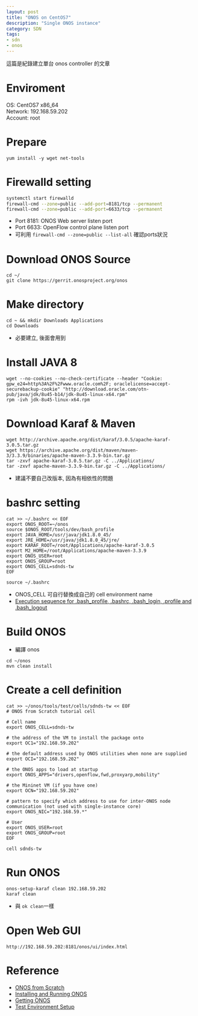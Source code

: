 ```yaml
---
layout: post
title: "ONOS on CentOS7"
description: "Single ONOS instance"
category: SDN
tags:
- sdn
- onos
---
```


這篇是紀錄建立單台 onos controller 的文章

Enviroment
==========
OS: CentOS7 x86_64  
Network: 192.168.59.202  
Account: root  

Prepare
=======
```
yum install -y wget net-tools
```

Firewalld setting
=================
```bash
systemctl start firewalld
firewall-cmd --zone=public --add-port=8181/tcp --permanent
firewall-cmd --zone=public --add-port=6633/tcp --permanent
```
 * Port 8181: ONOS Web server listen port
 * Port 6633: OpenFlow control plane listen port
 * 可利用 ```firewall-cmd --zone=public --list-all``` 確認ports狀況

Download ONOS Source 
====================
```
cd ~/
git clone https://gerrit.onosproject.org/onos
```

Make directory
==============
```
cd ~ && mkdir Downloads Applications
cd Downloads
```
* 必要建立, 後面會用到

Install JAVA 8
==========
```
wget --no-cookies --no-check-certificate --header "Cookie: gpw_e24=http%3A%2F%2Fwww.oracle.com%2F; oraclelicense=accept-securebackup-cookie" "http://download.oracle.com/otn-pub/java/jdk/8u45-b14/jdk-8u45-linux-x64.rpm"
rpm -ivh jdk-8u45-linux-x64.rpm
```

Download Karaf & Maven
====================
```
wget http://archive.apache.org/dist/karaf/3.0.5/apache-karaf-3.0.5.tar.gz
wget https://archive.apache.org/dist/maven/maven-3/3.3.9/binaries/apache-maven-3.3.9-bin.tar.gz
tar -zxvf apache-karaf-3.0.5.tar.gz -C ../Applications/
tar -zxvf apache-maven-3.3.9-bin.tar.gz -C ../Applications/ 
```
* 建議不要自己改版本, 因為有相依性的問題

bashrc setting
===========
```
cat >> ~/.bashrc << EOF
export ONOS_ROOT=~/onos
source $ONOS_ROOT/tools/dev/bash_profile
export JAVA_HOME=/usr/java/jdk1.8.0_45/
export JRE_HOME=/usr/java/jdk1.8.0_45/jre/
export KARAF_ROOT=/root/Applications/apache-karaf-3.0.5
export M2_HOME=/root/Applications/apache-maven-3.3.9
export ONOS_USER=root
export ONOS_GROUP=root
export ONOS_CELL=sdnds-tw
EOF

source ~/.bashrc
```
  * ONOS_CELL 可自行替換成自己的 cell environment name
  * [Execution sequence for .bash_profile, .bashrc, .bash_login, .profile and .bash_logout](http://www.thegeekstuff.com/2008/10/execution-sequence-for-bash_profile-bashrc-bash_login-profile-and-bash_logout) 


Build ONOS
==========

* 編譯 onos

```
cd ~/onos
mvn clean install
```

Create a cell definition
========================
```
cat >> ~/onos/tools/test/cells/sdnds-tw << EOF
# ONOS from Scratch tutorial cell

# Cell name
export ONOS_CELL=sdnds-tw

# the address of the VM to install the package onto
export OC1="192.168.59.202"

# the default address used by ONOS utilities when none are supplied
export OCI="192.168.59.202"
 
# the ONOS apps to load at startup
export ONOS_APPS="drivers,openflow,fwd,proxyarp,mobility"
 
# the Mininet VM (if you have one)
export OCN="192.168.59.202"
 
# pattern to specify which address to use for inter-ONOS node communication (not used with single-instance core)
export ONOS_NIC="192.168.59.*"

# User
export ONOS_USER=root
export ONOS_GROUP=root
EOF

cell sdnds-tw
```

Run ONOS
========
```
onos-setup-karaf clean 192.168.59.202
karaf clean
```
  * 與 ```ok clean```一樣

Open Web GUI
============
```
http://192.168.59.202:8181/onos/ui/index.html
```

Reference
=========
* [ONOS from Scratch](https://wiki.onosproject.org/display/ONOS/ONOS+from+Scratch)
* [Installing and Running ONOS](https://wiki.onosproject.org/display/ONOS/Installing+and+Running+ONOS)
* [Getting ONOS](https://wiki.onosproject.org/display/ONOS/Getting+ONOS)
* [Test Environment Setup](https://wiki.onosproject.org/display/ONOS/Test+Environment+Setup)
